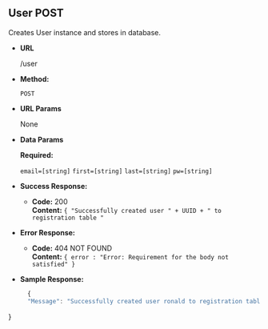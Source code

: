 **User POST**
----
  Creates User instance and stores in database.

* **URL**

  /user

* **Method:**

  `POST`
  
*  **URL Params**

    None    
   

* **Data Params**

  **Required:**
 
   `email=[string]`
   `first=[string]`
   `last=[string]`
   `pw=[string]`
   

* **Success Response:**

  * **Code:** 200 <br />
    **Content:** `{ "Successfully created user " + UUID + " to registration table "`
 
* **Error Response:**

  * **Code:** 404 NOT FOUND <br />
    **Content:** `{ error : "Error: Requirement for the body not satisfied" }`

* **Sample Response:**

  ```javascript
    {
    "Message": "Successfully created user ronald to registration table",
}
  ```